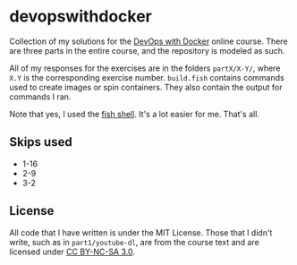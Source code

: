 # devopswithdocker

Collection of my solutions for the [DevOps with Docker](https://devopswithdocker.com/)
online course.
There are three parts in the entire course,
and the repository is modeled as such.

All of my responses for the exercises are in the folders
`partX/X-Y/`, where `X.Y` is the corresponding exercise number.
`build.fish` contains commands used to create images or spin containers.
They also contain the output for commands I ran.

Note that yes, I used the [fish shell](https://fishshell.com/).
It's a lot easier for me.
That's all.

## Skips used

- 1-16
- 2-9
- 3-2

## License

All code that I have written is under the MIT License.
Those that I didn't write, such as in `part1/youtube-dl`,
are from the course text and are licensed under [CC BY-NC-SA 3.0](https://creativecommons.org/licenses/by-nc-sa/3.0/).
